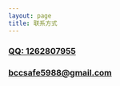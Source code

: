 ```yaml
---
layout: page
title: 联系方式
---
```

<h3><a href="">QQ: 1262807955</a></h3>

### [bccsafe5988@gmail.com](mailto:bccsafe5988@gmail.com)